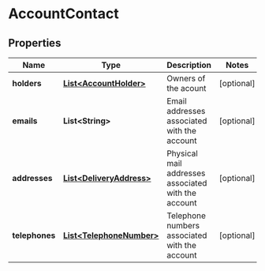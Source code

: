 # AccountContact

## Properties
Name | Type | Description | Notes
------------ | ------------- | ------------- | -------------
**holders** | [**List&lt;AccountHolder&gt;**](AccountHolder.md) | Owners of the acount |  [optional]
**emails** | **List&lt;String&gt;** | Email addresses associated with the account |  [optional]
**addresses** | [**List&lt;DeliveryAddress&gt;**](DeliveryAddress.md) | Physical mail addresses associated with the account |  [optional]
**telephones** | [**List&lt;TelephoneNumber&gt;**](TelephoneNumber.md) | Telephone numbers associated with the account |  [optional]
